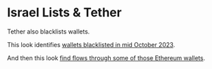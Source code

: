 # Israel Lists & Tether

Tether also blacklists wallets.

This look identifies [wallets blacklisted in mid October 2023](https://dashargos.chainargos.com/looks/696).

And then this look [find flows through some of those Ethereum wallets](https://dashargos.chainargos.com/looks/473).